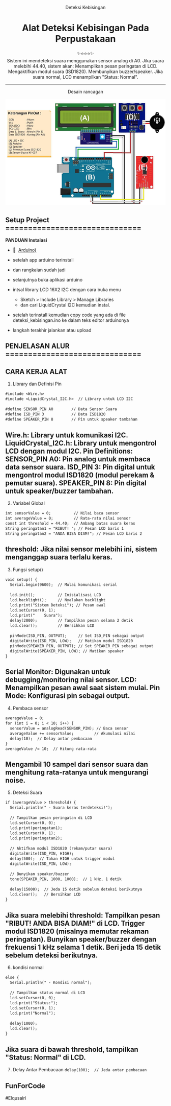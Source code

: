 
<div class="" align="center">
    <p>Deteksi Kebisingan</p>
    <h1>Alat Deteksi Kebisingan Pada Perpustakaan</h1>
    <span>✨⭐⭐⭐✨</span>
    <br>
    <span>Sistem ini mendeteksi suara menggunakan sensor analog di A0. Jika suara melebihi 44.40, sistem akan: Menampilkan pesan peringatan di LCD. Mengaktifkan modul suara (ISD1820). Membunyikan buzzer/speaker. Jika suara normal, LCD menampilkan "Status: Normal".</span>
    <hr>
    <p>Desain rancagan</p>
    <img src="desaain.png" alt="spk">
    <br>
</div>

## Setup Project ==============================
<strong>PANDUAN Instalasi</strong>

- 📍&nbsp;&nbsp;[Arduino)](https://support.arduino.cc/hc/en-us/articles/360019833020-Download-and-install-Arduino-IDE)

- setelah app arduino terinstall
- dan rangkaian sudah jadi
- selanjutnya buka aplikasi arduino
- intsal library LCD 16X2 I2C dengan cara buka menu 
    - Sketch > Include Library > Manage Libraries 
    - dan cari LiquidCrystal I2C kemudian instal.
- setelah terinstall kemudian copy code yang ada di file deteksi_kebisingan.ino ke dalam teks editor arduinonya
- langkah terakhir jalankan atau upload

## PENJELASAN ALUR ==============================
<strong>CARA KERJA ALAT</strong>
--------------------------------------------------
1. Library dan Definisi Pin
```
#include <Wire.h>
#include <LiquidCrystal_I2C.h>  // Library untuk LCD I2C

#define SENSOR_PIN A0        // Data Sensor Suara
#define ISD_PIN 3            // Data ISD1820
#define SPEAKER_PIN 8        // Pin untuk speaker tambahan
```
Wire.h: Library untuk komunikasi I2C.
LiquidCrystal_I2C.h: Library untuk mengontrol LCD dengan modul I2C.
Pin Definitions:
SENSOR_PIN A0: Pin analog untuk membaca data sensor suara.
ISD_PIN 3: Pin digital untuk mengontrol modul ISD1820 (modul perekam & pemutar suara).
SPEAKER_PIN 8: Pin digital untuk speaker/buzzer tambahan.
--------------------------------------------------
2. Variabel Global
```
int sensorValue = 0;          // Nilai baca sensor
int averageValue = 0;         // Rata-rata nilai sensor
const int threshold = 44.40;  // Ambang batas suara keras
String peringatan1 = "RIBUT! "; // Pesan LCD baris 1
String peringatan2 = "ANDA BISA DIAM!"; // Pesan LCD baris 2
```
threshold: Jika nilai sensor melebihi ini, sistem menganggap suara terlalu keras.
--------------------------------------------------
3. Fungsi setup()
```
void setup() {
  Serial.begin(9600);  // Mulai komunikasi serial
  
  lcd.init();          // Inisialisasi LCD
  lcd.backlight();     // Nyalakan backlight
  lcd.print("Sistem Deteksi"); // Pesan awal
  lcd.setCursor(0, 1);
  lcd.print("    Suara");
  delay(2000);         // Tampilkan pesan selama 2 detik
  lcd.clear();         // Bersihkan LCD
  
  pinMode(ISD_PIN, OUTPUT);     // Set ISD_PIN sebagai output
  digitalWrite(ISD_PIN, LOW);   // Matikan modul ISD1820
  pinMode(SPEAKER_PIN, OUTPUT); // Set SPEAKER_PIN sebagai output
  digitalWrite(SPEAKER_PIN, LOW); // Matikan speaker
}
```
Serial Monitor: Digunakan untuk debugging/monitoring nilai sensor.
LCD: Menampilkan pesan awal saat sistem mulai.
Pin Mode: Konfigurasi pin sebagai output.
--------------------------------------------------
4. Pembaca sensor
```
averageValue = 0;
for (int i = 0; i < 10; i++) {
  sensorValue = analogRead(SENSOR_PIN); // Baca sensor
  averageValue += sensorValue;         // Akumulasi nilai
  delay(10);  // Delay antar pembacaan
}
averageValue /= 10;  // Hitung rata-rata
```
Mengambil 10 sampel dari sensor suara dan menghitung rata-ratanya untuk mengurangi noise.
--------------------------------------------------
5. Deteksi Suara
```
if (averageValue > threshold) {
  Serial.println(" - Suara keras terdeteksi!");
  
  // Tampilkan pesan peringatan di LCD
  lcd.setCursor(0, 0);
  lcd.print(peringatan1);
  lcd.setCursor(0, 1);
  lcd.print(peringatan2);
  
  // Aktifkan modul ISD1820 (rekam/putar suara)
  digitalWrite(ISD_PIN, HIGH);
  delay(500);  // Tahan HIGH untuk trigger modul
  digitalWrite(ISD_PIN, LOW);
  
  // Bunyikan speaker/buzzer
  tone(SPEAKER_PIN, 1000, 1000);  // 1 kHz, 1 detik
  
  delay(15000);  // Jeda 15 detik sebelum deteksi berikutnya
  lcd.clear();   // Bersihkan LCD
}
```
Jika suara melebihi threshold:
Tampilkan pesan "RIBUT! ANDA BISA DIAM!" di LCD.
Trigger modul ISD1820 (misalnya memutar rekaman peringatan).
Bunyikan speaker/buzzer dengan frekuensi 1 kHz selama 1 detik.
Beri jeda 15 detik sebelum deteksi berikutnya.
------------------------------------------------------
6. kondisi normal
```
else {
  Serial.println(" - Kondisi normal");
  
  // Tampilkan status normal di LCD
  lcd.setCursor(0, 0);
  lcd.print("Status:");
  lcd.setCursor(0, 1);
  lcd.print("Normal");
  
  delay(1000);
  lcd.clear();
}
```
Jika suara di bawah threshold, tampilkan "Status: Normal" di LCD.
------------------------------------------------------
7. Delay Antar Pembacaan
```delay(100);  // Jeda antar pembacaan```


## FunForCode
#Elqusairi